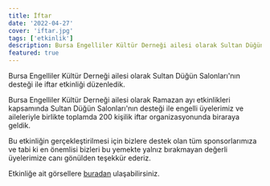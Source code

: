 ```yaml
---
title: İftar
date: '2022-04-27'
cover: 'iftar.jpg'
tags: ['etkinlik']
description: Bursa Engelliler Kültür Derneği ailesi olarak Sultan Düğün Salonları'nın desteği ile iftar etkinliği düzenledik.
featured: true
---
```


Bursa Engelliler Kültür Derneği ailesi olarak Sultan Düğün Salonları'nın desteği ile iftar etkinliği düzenledik.

Bursa Engelliler Kültür Derneği ailesi olarak Ramazan ayı etkinlikleri kapsamında Sultan Düğün Salonları'nın desteği ile engelli üyelerimiz ve aileleriyle birlikte toplamda 200 kişilik iftar organizasyonunda biraraya geldik.

Bu etkinliğin gerçekleştirilmesi için bizlere destek olan tüm sponsorlarımıza ve tabi ki en önemlisi bizleri bu yemekte yalnız bırakmayan değerli üyelerimize canı gönülden teşekkür ederiz.

Etkinliğe ait görsellere <a href="https://photos.app.goo.gl/RoUJUfTAKdkzsXx57" target="_blank" rel="noopener noreferrer">buradan</a> ulaşabilirsiniz.

